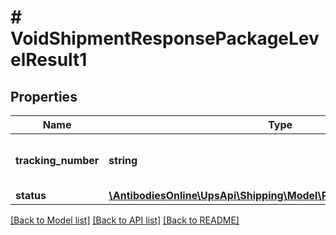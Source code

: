 # # VoidShipmentResponsePackageLevelResult1

## Properties

Name | Type | Description | Notes
------------ | ------------- | ------------- | -------------
**tracking_number** | **string** | The package&#39;s identification number |
**status** | [**\AntibodiesOnline\UpsApi\Shipping\Model\PackageLevelResultStatus**](PackageLevelResultStatus.md) |  |

[[Back to Model list]](../../README.md#models) [[Back to API list]](../../README.md#endpoints) [[Back to README]](../../README.md)
